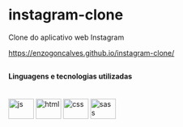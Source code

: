 # instagram-clone
Clone do aplicativo web Instagram

https://enzogoncalves.github.io/instagram-clone/

##

#### Linguagens e tecnologias utilizadas
<div style="display: inline-block"><br>
<img width="50px" height="40" align="center" alt="js" src="https://cdn.jsdelivr.net/gh/devicons/devicon/icons/javascript/javascript-original.svg" />  
<img width="50px" height="40" align="center" alt="html" src="https://cdn.jsdelivr.net/gh/devicons/devicon/icons/css3/css3-original.svg" />  
<img width="50px" height="40" align="center" alt="css" src="https://cdn.jsdelivr.net/gh/devicons/devicon/icons/html5/html5-original.svg" />  
<img width="50px" height="40" align="center" alt="sass" src="https://cdn.jsdelivr.net/gh/devicons/devicon/icons/sass/sass-original.svg" />
</div>

##
